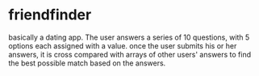 # friendfinder

basically a dating app. The user answers a series of 10 questions, with 5 options each assigned with a value. once the user
submits his or her answers, it is cross compared with arrays of other users' answers to find the best possible match based on the answers. 
